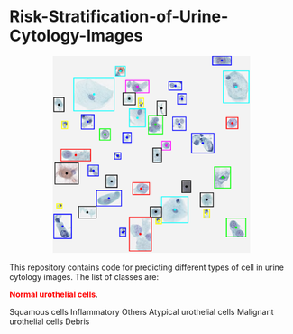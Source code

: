 # Risk-Stratification-of-Urine-Cytology-Images
<p align="center">
  <img src="https://github.com/ruqayya/Risk-Stratification-of-Urine-Cytology-Images/blob/main/etc/cell_overlay.png" width="350" title="Network prediction">
</p>

<p>This repository contains code for predicting different types of cell in urine cytology images. The list of classes are:</p>
<b style='color:red'>Normal urothelial cells</b>.

Squamous cells
Inflammatory
Others
Atypical urothelial cells
Malignant urothelial cells
Debris

 







